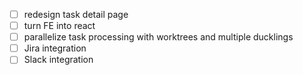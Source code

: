 - [ ] redesign task detail page
- [ ] turn FE into react
- [ ] parallelize task processing with worktrees and multiple ducklings
- [ ] Jira integration
- [ ] Slack integration